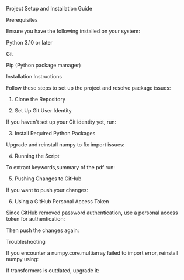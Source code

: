 Project Setup and Installation Guide

Prerequisites

Ensure you have the following installed on your system:

Python 3.10 or later

Git

Pip (Python package manager) 

Installation Instructions

Follow these steps to set up the project and resolve package issues:

1. Clone the Repository

2. Set Up Git User Identity

If you haven't set up your Git identity yet, run:

3. Install Required Python Packages

Upgrade and reinstall numpy to fix import issues:

4. Running the Script

To extract keywords,summary of the pdf run:

5. Pushing Changes to GitHub

If you want to push your changes:

6. Using a GitHub Personal Access Token

Since GitHub removed password authentication, use a personal access token for authentication:

Then push the changes again:

Troubleshooting

If you encounter a numpy.core.multiarray failed to import error, reinstall numpy using:

If transformers is outdated, upgrade it:

